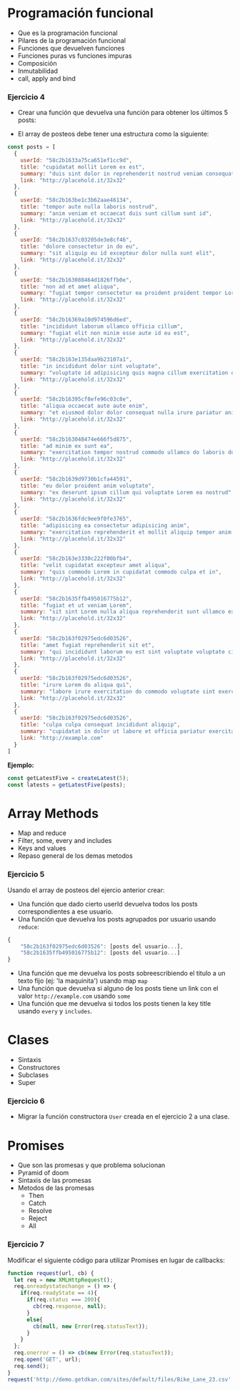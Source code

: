 Programación funcional
====================================================================
- Que es la programación funcional
- Pilares de la programación funcional
- Funciones que devuelven funciones
- Funciones puras vs funciones impuras
- Composición
- Inmutabilidad
- call, apply and bind

### Ejercicio 4
- Crear una función que devuelva una función para obtener los últimos 5 posts:

- El array de posteos debe tener una estructura como la siguiente:

```javascript
const posts = [
  {
    userId: "58c2b1633a75ca651ef1cc9d",
    title: "cupidatat mollit Lorem ex est",
    summary: "duis sint dolor in reprehenderit nostrud veniam consequat est",
    link: "http://placehold.it/32x32"
  },
  {
    userId: "58c2b163be1c3b62aae46134",
    title: "tempor aute nulla laboris nostrud",
    summary: "anim veniam et occaecat duis sunt cillum sunt id",
    link: "http://placehold.it/32x32"
  },
  {
    userId: "58c2b1637c03205de3e8cf46",
    title: "dolore consectetur in do eu",
    summary: "sit aliquip eu id excepteur dolor nulla sunt elit",
    link: "http://placehold.it/32x32"
  },
  {
    userId: "58c2b163088464d1826ffb0e",
    title: "non ad et amet aliqua",
    summary: "fugiat tempor consectetur ea proident proident tempor Lorem dolor",
    link: "http://placehold.it/32x32"
  },
  {
    userId: "58c2b16369a10d974596d6ed",
    title: "incididunt laborum ullamco officia cillum",
    summary: "fugiat elit non minim esse aute id eu est",
    link: "http://placehold.it/32x32"
  },
  {
    userId: "58c2b163e135daa9b23107a1",
    title: "in incididunt dolor sint voluptate",
    summary: "voluptate id adipisicing quis magna cillum exercitation officia laboris",
    link: "http://placehold.it/32x32"
  },
  {
    userId: "58c2b16395cf8efe96c03c8e",
    title: "aliqua occaecat aute aute enim",
    summary: "et eiusmod dolor dolor consequat nulla irure pariatur anim",
    link: "http://placehold.it/32x32"
  },
  {
    userId: "58c2b163048474e666f5d875",
    title: "ad minim ex sunt ea",
    summary: "exercitation tempor nostrud commodo ullamco do laboris dolor adipisicing",
    link: "http://placehold.it/32x32"
  },
  {
    userId: "58c2b1639d9730b1cfa44591",
    title: "eu dolor proident anim voluptate",
    summary: "ex deserunt ipsum cillum qui voluptate Lorem ea nostrud",
    link: "http://placehold.it/32x32"
  },
  {
    userId: "58c2b1636fdc9ee9f0fe3765",
    title: "adipisicing ea consectetur adipisicing anim",
    summary: "exercitation reprehenderit et mollit aliquip tempor anim ipsum irure",
    link: "http://placehold.it/32x32"
  },
  {
    userId: "58c2b163e3330c222f00bfb4",
    title: "velit cupidatat excepteur amet aliqua",
    summary: "quis commodo Lorem in cupidatat commodo culpa et in",
    link: "http://placehold.it/32x32"
  },
  {
    userId: "58c2b1635ffb495016775b12",
    title: "fugiat et ut veniam Lorem",
    summary: "sit sint Lorem nulla aliqua reprehenderit sunt ullamco excepteur",
    link: "http://placehold.it/32x32"
  },
  {
    userId: "58c2b163f02975edc6d03526",
    title: "amet fugiat reprehenderit sit et",
    summary: "qui incididunt laborum eu est sint voluptate voluptate cillum",
    link: "http://placehold.it/32x32"
  },
  {
    userId: "58c2b163f02975edc6d03526",
    title: "irure Lorem do aliqua qui",
    summary: "labore irure exercitation do commodo voluptate sint exercitation deserunt",
    link: "http://placehold.it/32x32"
  },
  {
    userId: "58c2b163f02975edc6d03526",
    title: "culpa culpa consequat incididunt aliquip",
    summary: "cupidatat in dolor ut labore et officia pariatur exercitation",
    link: "http://example.com"
  }
]
```

**Ejemplo:**
```javascript
const getLatestFive = createLatest(5);
const latests = getLatestFive(posts);
```

Array Methods
====================================================================
- Map and reduce
- Filter, some, every and includes
- Keys and values
- Repaso general de los demas metodos

### Ejercicio 5
Usando el array de posteos del ejercio anterior crear:
- Una función que dado cierto userId devuelva todos los posts correspondientes a ese usuario.
- Una función que devuelva los posts agrupados por usuario usando `reduce`:
```javascript
{
    "58c2b163f02975edc6d03526": [posts del usuario...],
    "58c2b1635ffb495016775b12": [posts del usuario...]    
}
```
- Una función que me devuelva los posts sobreescribiendo el titulo a un texto fijo (ej: 'la maquinita') usando map `map`
- Una función que devuelva si alguno de los posts tiene un link con el valor `http://example.com` usando `some`
- Una función que me devuelva si todos los posts tienen la key title usando `every` y `includes`.

Clases
====================================================================
- Sintaxis
- Constructores
- Subclases
- Super

### Ejercicio 6
- Migrar la función constructora `User` creada en el ejercicio 2 a una clase.

Promises
====================================================================
- Que son las promesas y que problema solucionan
- Pyramid of doom
- Sintaxis de las promesas
- Metodos de las promesas
    + Then
    + Catch
    + Resolve
    + Reject
    + All

### Ejercicio 7
Modificar el siguiente código para utilizar Promises en lugar de callbacks:

```javascript
function request(url, cb) {
  let req = new XMLHttpRequest();
  req.onreadystatechange = () => {
    if(req.readyState == 4){
      if(req.status === 200){
        cb(req.response, null);
      }
      else{
        cb(null, new Error(req.statusText));
      }
    }
  };
  req.onerror = () => cb(new Error(req.statusText));
  req.open('GET', url);
  req.send();
}
request('http://demo.getdkan.com/sites/default/files/Bike_Lane_23.csv', (respose, error) => console.log(response, error));
```
